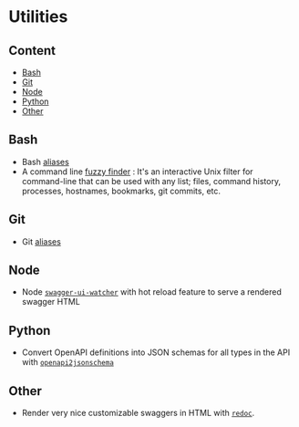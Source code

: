 # Utilities

## Content
* [Bash](#bash)
* [Git](#git)
* [Node](#node)
* [Python](#python)
* [Other](#other)

## Bash
- Bash [aliases](./.bash_aliases)
- A command line [fuzzy finder](https://github.com/junegunn/fzf) : It's an interactive Unix filter for command-line that can be used with any list; files, command history, processes, hostnames, bookmarks, git commits, etc.

## Git
- Git [aliases](./.gitconfig)

## Node
- Node [`swagger-ui-watcher`](https://github.com/moon0326/swagger-ui-watcher) with hot reload feature to serve a rendered swagger HTML

## Python
- Convert OpenAPI definitions into JSON schemas for all types in the API with [`openapi2jsonschema`](https://github.com/instrumenta/openapi2jsonschema) 

## Other
- Render very nice customizable swaggers in HTML with [`redoc`](https://github.com/Redocly/redoc).